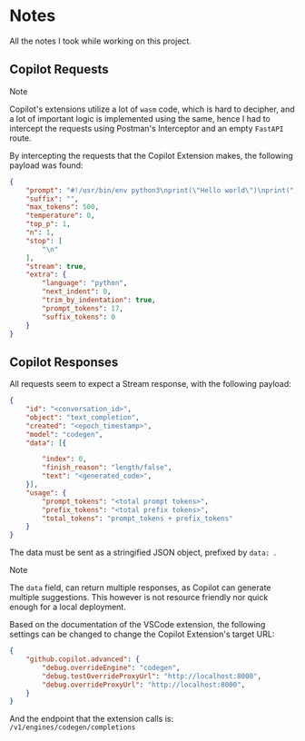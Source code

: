 # Notes

All the notes I took while working on this project.

## Copilot Requests

> [!NOTE]
> Copilot's extensions utilize a lot of `wasm` code, which is hard to decipher, and a lot of important logic is implemented using the same, hence I had to intercept the requests using Postman's Interceptor and an empty `FastAPI` route.

By intercepting the requests that the Copilot Extension makes, the following payload was found:

```json
{
    "prompt": "#!/usr/bin/env python3\nprint(\"Hello world\")\nprint(",
    "suffix": "",
    "max_tokens": 500,
    "temperature": 0,
    "top_p": 1,
    "n": 1,
    "stop": [
        "\n"
    ],
    "stream": true,
    "extra": {
        "language": "python",
        "next_indent": 0,
        "trim_by_indentation": true,
        "prompt_tokens": 17,
        "suffix_tokens": 0
    }
}
```
## Copilot Responses

All requests seem to expect a Stream response, with the following payload:

```json
{
    "id": "<conversation_id>",
    "object": "text_completion",
    "created": "<epoch_timestamp>",
    "model": "codegen",
    "data": [{

        "index": 0,
        "finish_reason": "length/false",
        "text": "<generated_code>",
    }],
    "usage": {
        "prompt_tokens": "<total prompt tokens>",
        "prefix_tokens": "<total prefix tokens>",
        "total_tokens": "prompt_tokens + prefix_tokens"
    }
}
```

The data must be sent as a stringified JSON object, prefixed by `data: `. 

> [!NOTE]
> The `data` field, can return multiple responses, as Copilot can generate multiple suggestions. This however is not resource friendly nor quick enough for a local deployment.

Based on the documentation of the VSCode extension, the following settings can be changed to change the Copilot Extension's target URL:

```json
{
    "github.copilot.advanced": {
        "debug.overrideEngine": "codegen",
        "debug.testOverrideProxyUrl": "http://localhost:8000",
        "debug.overrideProxyUrl": "http://localhost:8000",
    }
}
```

And the endpoint that the extension calls is: `/v1/engines/codegen/completions`

